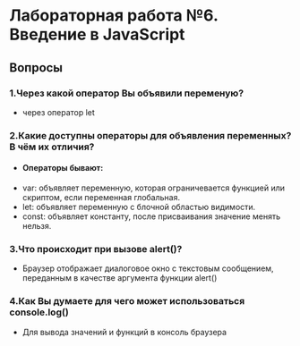 # Лабораторная работа №6. Введение в JavaScript

## Вопросы
### 1.Через какой оператор Вы объявили переменую? 
* через оператор let  

### 2.Какие доступны операторы для объявления переменных? В чём их отличия? 
* #### Операторы бывают:  
* var: объявляет переменную, которая ограничевается функцией или скриптом, если переменная глобальная.
* let: объявляет переменную с блочной областью видимости.
* const: объявляет константу, после присваивания значение менять нельзя.


### 3.Что происходит при вызове alert()?  
* Браузер отображает диалоговое окно с текстовым сообщением, переданным в качестве аргумента функции alert()

### 4.Как Вы думаете для чего может использоваться console.log()
* Для вывода значений и функций в консоль браузера
